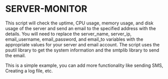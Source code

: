# SERVER-MONITOR

This script will check the uptime, CPU usage, memory usage, and disk usage of the server and send an email to the specified address with the details. 
You will need to replace the server_name, server_ip, email_username, email_password,
and email_to variables with the appropriate values for your server and email account. 
The script uses the psutil library to get the system information and the smtplib library to send the email.

This is a simple example, you can add more functionality like sending SMS, Creating a log file, etc.

